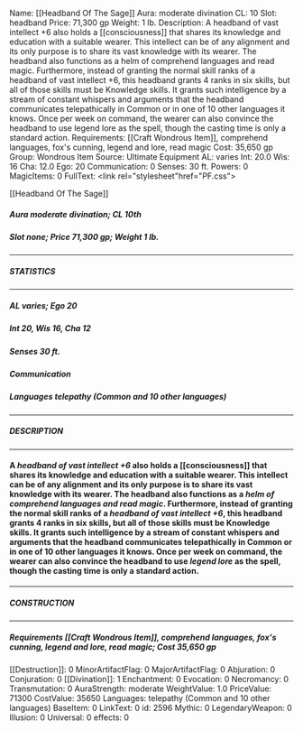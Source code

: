 Name: [[Headband Of The Sage]]
Aura: moderate divination
CL: 10
Slot: headband
Price: 71,300 gp
Weight: 1 lb.
Description: A headband of vast intellect +6 also holds a [[consciousness]] that shares its knowledge and education with a suitable wearer. This intellect can be of any alignment and its only purpose is to share its vast knowledge with its wearer. The headband also functions as a helm of comprehend languages and read magic. Furthermore, instead of granting the normal skill ranks of a headband of vast intellect +6, this headband grants 4 ranks in six skills, but all of those skills must be Knowledge skills. It grants such intelligence by a stream of constant whispers and arguments that the headband communicates telepathically in Common or in one of 10 other languages it knows. Once per week on command, the wearer can also convince the headband to use legend lore as the spell, though the casting time is only a standard action.
Requirements: [[Craft Wondrous Item]], comprehend languages, fox's cunning, legend and lore, read magic
Cost: 35,650 gp
Group: Wondrous Item
Source: Ultimate Equipment
AL: varies
Int: 20.0
Wis: 16
Cha: 12.0
Ego: 20
Communication: 0
Senses: 30 ft.
Powers: 0
MagicItems: 0
FullText: <link rel="stylesheet"href="PF.css"><div class="heading"><p class="alignleft">[[Headband Of The Sage]]</p><div style="clear: both;"></div></div><div><h5><b>Aura </b>moderate divination; <b>CL </b>10th</h5><h5><b>Slot </b>none; <b>Price </b>71,300 gp; <b>Weight </b>1 lb.</h5></div><hr/><div><h5><b>STATISTICS</b></h5></div><hr/><div><h5><b>AL </b>varies; <b>Ego </b>20</h5><h5><b>Int </b>20, <b>Wis </b>16, <b>Cha </b>12</h5><h5><b>Senses </b>30 ft.</h5><h5><b>Communication </b></h5><h5><b>Languages </b>telepathy (Common and 10 other languages)</h5></div><hr/><div><h5><b>DESCRIPTION</b></h5></div><hr/><div><h4><p>A <i>headband of vast intellect +6</i> also holds a [[consciousness]] that shares its knowledge and education with a suitable wearer. This intellect can be of any alignment and its only purpose is to share its vast knowledge with its wearer. The headband also functions as a <i>helm of comprehend languages and read magic</i>. Furthermore, instead of granting the normal skill ranks of a <i>headband of vast intellect +6</i>, this headband grants 4 ranks in six skills, but all of those skills must be Knowledge skills. It grants such intelligence by a stream of constant whispers and arguments that the headband communicates telepathically in Common or in one of 10 other languages it knows. Once per week on command, the wearer can also convince the headband to use <i>legend lore</i> as the spell, though the casting time is only a standard action.</p></h4></div><hr/><div><h5><b>CONSTRUCTION</b></h5></div><hr/><div><h5><b>Requirements </b>[[Craft Wondrous Item]], <i>comprehend languages</i>, <i>fox's cunning</i>, <i>legend and lore</i>, <i>read magic</i>; <b>Cost </b>35,650 gp</h5></div>
[[Destruction]]: 0
MinorArtifactFlag: 0
MajorArtifactFlag: 0
Abjuration: 0
Conjuration: 0
[[Divination]]: 1
Enchantment: 0
Evocation: 0
Necromancy: 0
Transmutation: 0
AuraStrength: moderate
WeightValue: 1.0
PriceValue: 71300
CostValue: 35650
Languages: telepathy (Common and 10 other languages)
BaseItem: 0
LinkText: 0
id: 2596
Mythic: 0
LegendaryWeapon: 0
Illusion: 0
Universal: 0
effects: 0
